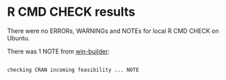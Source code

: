 # R CMD CHECK results

There were no ERRORs, WARNINGs and NOTEs for local R CMD CHECK on Ubuntu.

There was 1 NOTE from [win-builder](https://win-builder.r-project.org/):

```{text}

checking CRAN incoming feasibility ... NOTE

```
